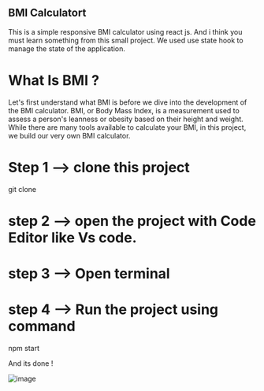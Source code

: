 ## BMI Calculatort
This is a simple responsive BMI calculator using react js. And i think you must learn something from this small project. We used use state hook to manage the state of the application.

# What Is BMI ?
Let's first understand what BMI is before we dive into the development of the BMI calculator. BMI, or Body Mass Index, is a measurement used to assess a person's leanness or obesity based on their height and weight. While there are many tools available to calculate your BMI, in this project, we build our very own BMI calculator.


# Step 1 --> clone this project 
  git clone <repository-url>

# step 2 --> open the project with Code Editor like Vs code.
# step 3 --> Open terminal 
# step 4 --> Run the project using command
npm start


And its done ! 

![image](https://github.com/user-attachments/assets/48a0734b-207d-4749-b41b-1ebd754f41f3)




